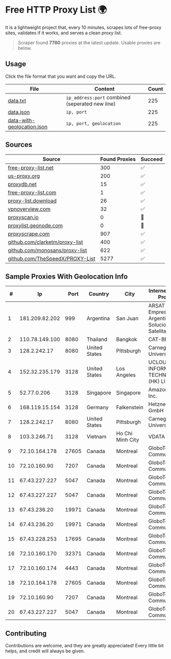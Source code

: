 
# Free HTTP Proxy List 🌍

It is a lightweight project that, every 10 minutes, scrapes lots of free-proxy sites, validates if it works, and serves a clean proxy list.


> Scraper found **7780** proxies at the latest update. Usable proxies are below.

## Usage

Click the file format that you want and copy the URL.


|File|Content|Count|
|----|-------|-----|
|[data.txt](https://raw.githubusercontent.com/themiralay/Proxy-List-World/master/data.txt)|`ip_address:port` combined (seperated new line)|225|
|[data.json](https://raw.githubusercontent.com/themiralay/Proxy-List-World/master/data.json)|`ip, port`|225|
|[data-with-geolocation.json](https://raw.githubusercontent.com/themiralay/Proxy-List-World/master/data-with-geolocation.json)|`ip, port, geolocation`|225|

## Sources

|Source|Found Proxies|Succeed|
|------|-------------|-------|
|[free-proxy-list.net](https://free-proxy-list.net)|300|✅|
|[us-proxy.org](https://www.us-proxy.org)|200|✅|
|[proxydb.net](http://proxydb.net)|15|✅|
|[free-proxy-list.com](https://free-proxy-list.com/?page=&port=&type%5B%5D=http&type%5B%5D=https&up_time=0&search=Search)|1|✅|
|[proxy-list.download](https://www.proxy-list.download/HTTP)|26|✅|
|[vpnoverview.com](https://vpnoverview.com/privacy/anonymous-browsing/free-proxy-servers)|32|✅|
|[proxyscan.io](https://www.proxyscan.io)|0|🚫|
|[proxylist.geonode.com](https://proxylist.geonode.com/api/proxy-list?limit=300&page=1&sort_by=lastChecked&sort_type=desc&protocols=http,https)|0|🚫|
|[proxyscrape.com](https://api.proxyscrape.com/v2/?request=displayproxies&protocol=http&timeout=10000&country=all&ssl=all&anonymity=all)|907|✅|
|[github.com/clarketm/proxy-list](https://raw.githubusercontent.com/clarketm/proxy-list/master/proxy-list-raw.txt)|400|✅|
|[github.com/monosans/proxy-list](https://raw.githubusercontent.com/monosans/proxy-list/main/proxies/http.txt)|622|✅|
|[github.com/TheSpeedX/PROXY-List](https://raw.githubusercontent.com/TheSpeedX/PROXY-List/master/http.txt)|5277|✅|


## Sample Proxies With Geolocation Info

|#|Ip|Port|Country|City|Internet Service Provider|
|-|--|----|-------|----|-------------------------|
|1|181.209.82.202|999|Argentina|San Juan|ARSAT - Empresa Argentina de Soluciones Satelitales S.A|
|2|110.78.149.100|8080|Thailand|Bangkok|CAT-BB|
|3|128.2.242.17|8080|United States|Pittsburgh|Carnegie Mellon University|
|4|152.32.235.179|3128|United States|Los Angeles|UCLOUD INFORMATION TECHNOLOGY (HK) LIMITED|
|5|52.77.0.206|3128|Singapore|Singapore|Amazon.com, Inc.|
|6|168.119.15.154|3128|Germany|Falkenstein|Hetzner Online GmbH|
|7|128.2.242.17|8080|United States|Pittsburgh|Carnegie Mellon University|
|8|103.3.246.71|3128|Vietnam|Ho Chi Minh City|VDATA|
|9|72.10.164.178|27605|Canada|Montreal|GloboTech Communications|
|10|72.10.160.90|7207|Canada|Montreal|GloboTech Communications|
|11|67.43.227.227|5047|Canada|Montreal|GloboTech Communications|
|12|67.43.227.227|5047|Canada|Montreal|GloboTech Communications|
|13|67.43.236.20|19971|Canada|Montreal|GloboTech Communications|
|14|67.43.236.20|19971|Canada|Montreal|GloboTech Communications|
|15|67.43.228.253|17695|Canada|Montreal|GloboTech Communications|
|16|72.10.160.170|32371|Canada|Montreal|GloboTech Communications|
|17|72.10.160.174|4443|Canada|Montreal|GloboTech Communications|
|18|72.10.164.178|27605|Canada|Montreal|GloboTech Communications|
|19|72.10.160.90|7207|Canada|Montreal|GloboTech Communications|
|20|67.43.227.227|5047|Canada|Montreal|GloboTech Communications|



## Contributing

Contributions are welcome, and they are greatly appreciated! Every
little bit helps, and credit will always be given.

